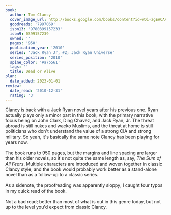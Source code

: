 ```yaml
---
book:
  author: Tom Clancy
  cover_image_url: http://books.google.com/books/content?id=WDi-zgEACAAJ&printsec=frontcover&img=1&zoom=1&source=gbs_api
  goodreads: '7997069'
  isbn13: '9780399157233'
  isbn9: 0399157239
  owned: ''
  pages: '950'
  publication_year: '2010'
  series: 'Jack Ryan Jr, #2; Jack Ryan Universe'
  series_position: '2010'
  spine_color: '#a7b561'
  tags: ''
  title: Dead or Alive
plan:
  date_added: 2023-01-01
review:
  date_read: '2010-12-31'
  rating: '3'
---
```


Clancy is back with a Jack Ryan novel years after his previous one.  Ryan actually plays only a minor part in this book, with the primary narrative focus being on John Clark, Ding Chavez, and Jack Ryan, Jr.  The threat abroad is still nukes and wacko Muslims, and the threat at home is still politicians who don't understand the value of a strong CIA and strong military.  So yeah, it's basically the same note Clancy has been playing for years now.<br/><br/>The book runs to 950 pages, but the margins and line spacing are larger than his older novels, so it's not quite the same length as, say, <i>The Sum of All Fears</i>. Multiple characters are introduced and woven together in classic Clancy style, and the book would probably work better as a stand-alone novel than as a follow-up to a classic series.  <br/><br/>As a sidenote, the proofreading was apparently sloppy; I caught four typos in my quick read of the book. <br/><br/>Not a bad read; better than most of what is out in this genre today, but not up to the level you'd expect from classic Clancy.

